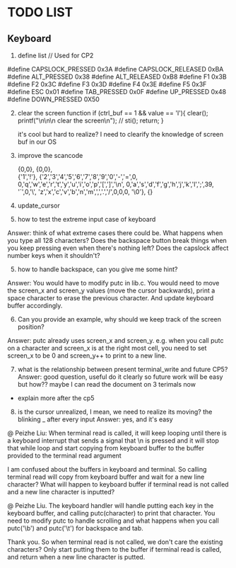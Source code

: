 # TODO LIST

## Keyboard
1. define list 
// Used for CP2

#define CAPSLOCK_PRESSED 0x3A
#define CAPSLOCK_RELEASED 0xBA
#define ALT_PRESSED 0x38
#define ALT_RELEASED 0xB8
#define F1  0x3B
#define F2  0x3C
#define F3  0x3D
#define F4  0x3E
#define F5  0x3F
#define ESC 0x01
#define TAB_PRESSED 0x0F
#define UP_PRESSED 0x48
#define DOWN_PRESSED 0X50

2. clear the screen function
                if (ctrl_buf == 1 && value == 'l'){
                    clear();
                    printf("\n\n\n clear the screen\n");
                    // sti();
                    return;
                }

    it's cool but hard to realize?
    I need to clearify the knowledge of screen buf in our OS

3. improve the scancode
   
      {0,0},
    {0,0},    
    {'1','!'},
    {'2','3','4','5','6','7','8','9','0','-','=',0,
    0,'q','w','e','r','t','y','u','i','o','p','[',']','\n',
    0,'a','s','d','f','g','h','j','k','l',';',39, '`',0,'\\',
    'z','x','c','v','b','n','m',',','.','/',0,0,0,
    '\0'},
    {}

3. update_cursor


4. how to test the extreme input case of keyboard

Answer: think of what extreme cases there could be. What happens when you type all 128 characters? Does the backspace button break things when you keep pressing even when there's nothing left? Does the capslock affect number keys when it shouldn't?

5. how to handle backspace, can you give me some hint?

Answer: You would have to modify putc in lib.c. You would need to move the screen_x and screen_y values (move the cursor backwards), print a space character to erase the previous character. And update keyboard buffer accordingly.

6. Can you provide an example, why should we keep track of the screen position?

Answer: putc already uses screen_x and screen_y. e.g. when you call putc on a character and screen_x is at the right most cell, you need to set screen_x to be 0 and screen_y++ to print to a new line.

7. what is the relationship between present terminal_write and future CP5?
Answer:  good question, useful
do it clearly so future work will be easy
but how??
maybe I can read the document on 3 terimals now


- explain more after the cp5

8. is the cursor unrealized, I mean, we need to realize its moving? the blinking _ after every input
Answer: yes, and it's easy



@ Peizhe Liu: When terminal read is called, it will keep looping until there is a keyboard interrupt that sends a signal that \n is pressed and it will stop that while loop and start copying from keyboard buffer to the buffer provided to the terminal read argument


I am confused about the buffers in keyboard and terminal. So calling terminal read will copy from keyboard buffer and wait for a new line character? What will happen to keyboard buffer if terminal read is not called and a new line character is inputted?

@ Peizhe Liu. The keyboard handler will handle putting each key in the keyboard buffer, and calling putc(character) to print that character. You need to modify putc to handle scrolling and what happens when you call putc('\b') and putc('\t') for backspace and tab.

Thank you. So when terminal read is not called, we don't care the existing characters? Only start putting them to the buffer if terminal read is called, and return when a new line character is putted.